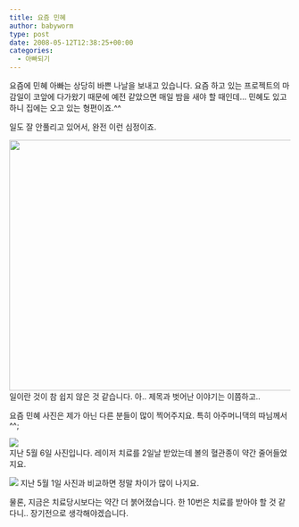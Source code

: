 ```yaml
---
title: 요즘 민혜
author: babyworm
type: post
date: 2008-05-12T12:38:25+00:00
categories:
  - 아빠되기
---
```

요즘에 민혜 아빠는 상당히 바쁜 나날을 보내고 있습니다. 요즘 하고 있는 프로젝트의 마감일이 코앞에 다가왔기 때문에 예전 같았으면 매일 밤을 새야 할 때인데… 민혜도 있고 하니 집에는 오고 있는 형편이죠.^^

일도 잘 안풀리고 있어서, 완전 이런 심정이죠.<br>

<img loading="lazy" decoding="async" src="https://i0.wp.com/babyworm.net/wordpress/wp-content/uploads/1/jk0.JPG?resize=600%2C449" class="aligncenter" width="600" height="449" alt="" data-recalc-dims="1" /><br>
일이란 것이 참 쉽지 않은 것 같습니다. 아.. 제목과 벗어난 이야기는 이쯤하고..

요즘 민혜 사진은 제가 아닌 다른 분들이 많이 찍어주지요. 특히 아주머니댁의 따님께서 ^^;

<img decoding="async" src="https://i0.wp.com/babyworm.net/wordpress/wp-content/uploads/1/jk1.JPG?w=625"  data-recalc-dims="1" /><br>
지난 5월 6일 사진입니다. 레이저 치료를 2일날 받았는데 볼의 혈관종이 약간 줄어들었지요.

<img decoding="async" src="https://i0.wp.com/babyworm.net/wordpress/wp-content/uploads/1/hk10.JPG?w=625"  data-recalc-dims="1" /> 지난 5월 1일 사진과 비교하면 정말 차이가 많이 나지요. 

물론, 지금은 치료당시보다는 약간 더 붉어졌습니다. 한 10번은 치료를 받아야 할 것 같다니.. 장기전으로 생각해야겠습니다.
